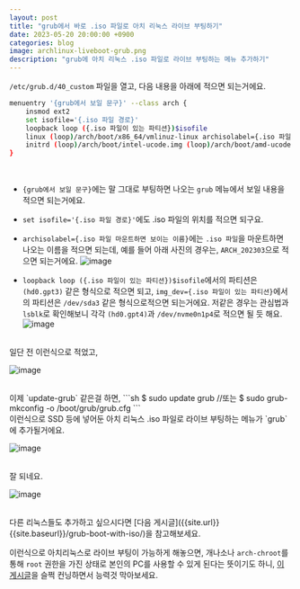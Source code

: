 ```yaml
---
layout: post
title: "grub에서 바로 .iso 파일로 아치 리눅스 라이브 부팅하기"
date: 2023-05-20 20:00:00 +0900
categories: blog
image: archlinux-liveboot-grub.png
description: "grub에 아치 리눅스 .iso 파일로 라이브 부팅하는 메뉴 추가하기"
---
```


`/etc/grub.d/40_custom` 파일을 열고, 다음 내용을 아래에 적으면 되는거에요.
```sh
menuentry '{grub에서 보일 문구}' --class arch {
    insmod ext2
    set isofile='{.iso 파일 경로}'
    loopback loop ({.iso 파일이 있는 파티션})$isofile
    linux (loop)/arch/boot/x86_64/vmlinuz-linux archisolabel={.iso 파일 마운트하면 보이는 이름} img_dev={.iso 파일이 있는 파티션} img_loop=$isofile earlymodules=loop
    initrd (loop)/arch/boot/intel-ucode.img (loop)/arch/boot/amd-ucode.img (loop)/arch/boot/x86_64/initramfs-linux.img
}
```
<br>

- `{grub에서 보일 문구}`에는 말 그대로 부팅하면 나오는 `grub` 메뉴에서 보일 내용을 적으면 되는거에요.
- `set isofile='{.iso 파일 경로}'`에도 .iso 파일의 위치를 적으면 되구요.
- `archisolabel={.iso 파일 마운트하면 보이는 이름}`에는 `.iso 파일`을 마운트하면 나오는 이름을 적으면 되는데, 예를 들어 아래 사진의 경우는, `ARCH_202303`으로 적으면 되는거에요.
![image]({{site.url}}{{site.baseurl}}/assets/images/archlinux-liveboot-grub/0.png)

- `loopback loop ({.iso 파일이 있는 파티션})$isofile`에서의 파티션은 `(hd0.gpt3)` 같은 형식으로 적으면 되고, `img_dev={.iso 파일이 있는 파티션}`에서의 파티션은 `/dev/sda3` 같은 형식으로적으면 되는거에요. 저같은 경우는 관심법과 `lsblk`로 확인해보니 각각 `(hd0.gpt4)`과 `/dev/nvme0n1p4`로 적으면 될 듯 해요.
![image]({{site.url}}{{site.baseurl}}/assets/images/archlinux-liveboot-grub/1.png)

<br>
일단 전 이런식으로 적었고,

![image]({{site.url}}{{site.baseurl}}/assets/images/thumb/archlinux-liveboot-grub.png)

<br>
이제 `update-grub` 같은걸 하면,
```sh
$ sudo update grub
//또는
$ sudo grub-mkconfig -o /boot/grub/grub.cfg
```

<br>
이런식으로 SSD 등에 넣어둔 아치 리눅스 .iso 파일로 라이브 부팅하는 메뉴가 `grub`에 추가될거에요.

![image]({{site.url}}{{site.baseurl}}/assets/images/archlinux-liveboot-grub/2.jpg)

<br>
잘 되네요.

![image]({{site.url}}{{site.baseurl}}/assets/images/archlinux-liveboot-grub/3.jpg)

<br>
다른 리눅스들도 추가하고 싶으시다면 [다음 게시글]({{site.url}}{{site.baseurl}}/grub-boot-with-iso/)을 참고해보세요.

이런식으로 아치리눅스로 라이브 부팅이 가능하게 해놓으면, 개나소나 `arch-chroot`를 통해 `root` 권한을 가진 상태로 본인의 PC를 사용할 수 있게 된다는 뜻이기도 하니, [이 게시글]({{site.url}}{{site.baseurl}}/grub-menuentry-password/)을 슬쩍 컨닝하면서 능력것 막아보세요.
